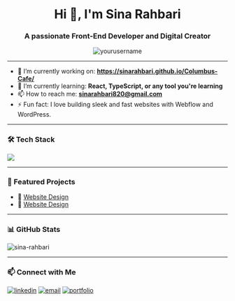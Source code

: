 <h1 align="center">Hi 👋, I'm Sina Rahbari </h1>
<h3 align="center">A passionate Front-End Developer and Digital Creator</h3>

<p align="center">
  <img src="https://komarev.com/ghpvc/?username=yourusername&label=Profile%20views&color=0e75b6&style=flat" alt="yourusername" />
</p>

---

- 🔭 I’m currently working on: **https://sinarahbari.github.io/Columbus-Cafe/**
- 🌱 I’m currently learning: **React, TypeScript, or any tool you're learning**
- 📫 How to reach me: **sinarahbari820@gmail.com**
- ⚡ Fun fact: I love building sleek and fast websites with Webflow and WordPress.

---

### 🛠️ Tech Stack

<p align="left">
  <img src="https://skillicons.dev/icons?i=html,css,js,react,wordpress,webflow,figma,github,git,vscode" />
</p>

---

### 📌 Featured Projects

- 🔗 [Website Design](https://www.energy-avand.com)
- 🔗 [Website Design](https://Pedrokala.com)
---

### 📊 GitHub Stats

<p align="left">
  <img src="https://github-readme-stats.vercel.app/api?username=yourusername&show_icons=true&locale=en" alt="sina-rahbari" />
</p>

---

### 📫 Connect with Me

<p align="left">
  <a href="https://linkedin.com/in/yourlinkedin" target="blank"><img src="https://img.shields.io/badge/LinkedIn-blue?style=flat&logo=linkedin" alt="linkedin" /></a>
  <a href="mailto:youremail@example.com"><img src="https://img.shields.io/badge/Email-D14836?style=flat&logo=gmail&logoColor=white" alt="email" /></a>
  <a href="https://yourportfolio.com"><img src="https://img.shields.io/badge/Portfolio-000?style=flat&logo=firefox" alt="portfolio" /></a>
</p>
